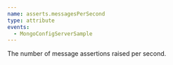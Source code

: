 ```yaml
---
name: asserts.messagesPerSecond
type: attribute
events:
  - MongoConfigServerSample
---
```


The number of message assertions raised per second.
